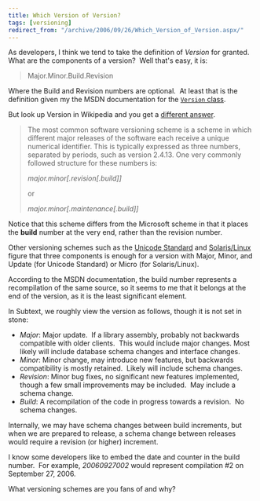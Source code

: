 ```yaml
---
title: Which Version of Version?
tags: [versioning]
redirect_from: "/archive/2006/09/26/Which_Version_of_Version.aspx/"
---
```


As developers, I think we tend to take the definition of *Version* for
granted.  What are the components of a version?  Well that's easy, it
is:

> Major.Minor.Build.Revision

Where the Build and Revision numbers are optional.  At least that is the
definition given my the MSDN documentation for the [`Version`
class](http://msdn2.microsoft.com/en-us/library/system.version.aspx "Version Class Documentation").

But look up Version in Wikipedia and you get a [different
answer](http://en.wikipedia.org/wiki/Version#Numeric "Numeric Version on Wikipedia").

> The most common software versioning scheme is a scheme in which
> different major releases of the software each receive a unique
> numerical identifier. This is typically expressed as three numbers,
> separated by periods, such as version 2.4.13. One very commonly
> followed structure for these numbers is:
>
> *major.minor[.revision[.build]]*
>
> or
>
> *major.minor[.maintenance[.build]]*

Notice that this scheme differs from the Microsoft scheme in that it
places the **build** number at the very end, rather than the revision
number.

Other versioning schemes such as the [Unicode
Standard](http://unicode.org/versions/ "Unicode Versioning") and
[Solaris/Linux](http://www.usenix.org/publications/library/proceedings/als00/2000papers/papers/full_papers/browndavid/browndavid_html/ "Library Interface Versioning")
figure that three components is enough for a version with Major, Minor,
and Update (for Unicode Standard) or Micro (for Solaris/Linux).

According to the MSDN documentation, the build number represents a
recompilation of the same source, so it seems to me that it belongs at
the end of the version, as it is the least significant element.

In Subtext, we roughly view the version as follows, though it is not set
in stone:

-   *Major*: Major update.  If a library assembly, probably not
    backwards compatible with older clients.  This would include major
    changes. Most likely will include database schema changes and
    interface changes.
-   *Minor*: Minor change, may introduce new features, but backwards
    compatibility is mostly retained.  Likely will include schema
    changes.
-   *Revision*: Minor bug fixes, no significant new features
    implemented, though a few small improvements may be included.  May
    include a schema change.
-   *Build*: A recompilation of the code in progress towards a
    revision.  No schema changes.

Internally, we may have schema changes between build increments, but
when we are prepared to release, a schema change between releases would
require a revision (or higher) increment.

I know some developers like to embed the date and counter in the build
number.  For example, *20060927002* would represent compilation \#2 on
September 27, 2006.

What versioning schemes are you fans of and why?


